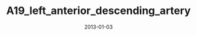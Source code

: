 ---
title: A19_left_anterior_descending_artery
image: https://www.cycif.org/assets/img/rashid-2019-heart/A19_left_anterior_descending_artery.jpg
date: '2013-01-03'
minerva_link: https://www.cycif.org/data/rashid-2019-heart/osd-A19_left_anterior_descending_artery.html
info_link: https://www.cycif.org/data/rashid-2019-heart/index.html
show_page_link: false
---
